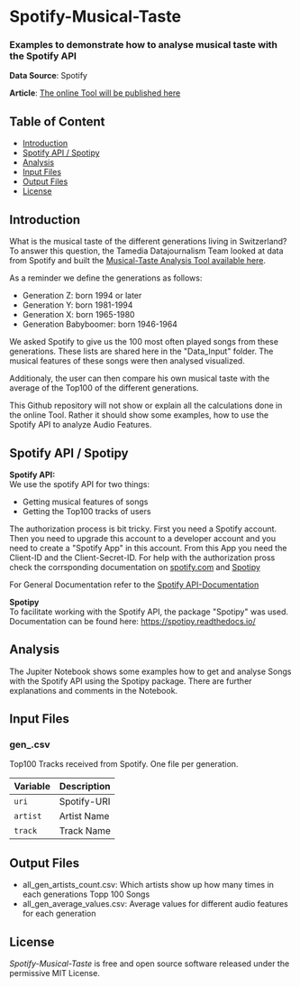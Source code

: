 # Spotify-Musical-Taste

### Examples to demonstrate how to analyse musical taste with the Spotify API

<!---
optional folgendermassen Bild einfügen:
![Trump Hate](dt.png)
Source: [Gage Skidmore](https://www.flickr.com/photos/gageskidmore/32758233090)>)
--->
 
**Data Source**: Spotify

**Article**: [The online Tool will be published here](https://www.tagesanzeiger.ch/)  


## Table of Content
  * [Introduction](#introduction)
  * [Spotify API / Spotipy](#spotify-api---spotipy)
  * [Analysis](#analysis)
  * [Input Files](#input-files)
  * [Output Files](#output-files)
  * [License](#license)


## Introduction
What is the musical taste of the different generations living in Switzerland? To answer this question, the Tamedia Datajournalism Team looked at data from Spotify and built the [Musical-Taste Analysis Tool available here](https://www.tagesanzeiger.ch/).  

As a reminder we define the generations as follows:  
- Generation Z: born 1994 or later  
- Generation Y: born 1981-1994  
- Generation X: born 1965-1980  
- Generation Babyboomer: born 1946-1964  

We asked Spotify to give us the 100 most often played songs from these generations. These lists are shared here in the "Data_Input" folder. The musical features of these songs were then analysed visualized.  

Additionaly, the user can then compare his own musical taste with the average of the Top100 of the different generations.

This Github repository will not show or explain all the calculations done in the online Tool. Rather it should show some examples, how to use the Spotify API to analyze Audio Features.

## Spotify API / Spotipy

**Spotify API:**  
We use the spotify API for two things:
- Getting musical features of songs
- Getting the Top100 tracks of users

The authorization process is bit tricky. First you need a Spotify account. Then you need to upgrade this account to a developer account and you need to create a "Spotify App" in this account. From this App you need the Client-ID and the Client-Secret-ID. For help with the authorization pross check the corrsponding documentation on [spotify.com](https://developer.spotify.com/documentation/general/guides/authorization-guide/) and [Spotipy](https://spotipy.readthedocs.io/en/latest/#authorized-requests)  

For General Documentation refer to the [Spotify API-Documentation](https://developer.spotify.com/documentation/web-api/)

**Spotipy**  
To facilitate working with the Spotify API, the package "Spotipy" was used. Documentation can be found here: https://spotipy.readthedocs.io/

## Analysis
The Jupiter Notebook shows some examples how to get and analyse Songs with the Spotify API using the Spotipy package. There are further explanations and comments in the Notebook.

## Input Files

### gen_.csv

Top100 Tracks received from Spotify. One file per generation.

Variable | Description
--- | --- 
`uri ` | Spotify-URI
`artist ` | Artist Name
`track ` | Track Name


## Output Files
- all_gen_artists_count.csv: Which artists show up how many times in each generations Topp 100 Songs
- all_gen_average_values.csv: Average values for different audio features for each generation

## License

*Spotify-Musical-Taste* is free and open source software released under the permissive MIT License.
